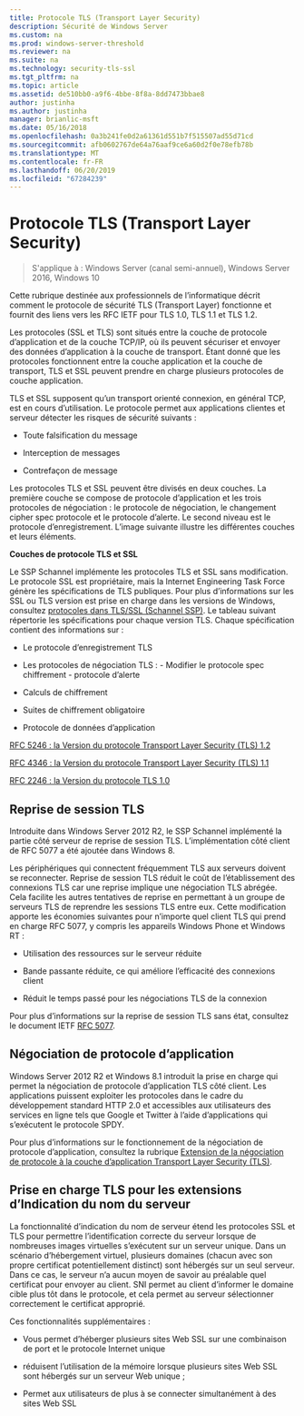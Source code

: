 ```yaml
---
title: Protocole TLS (Transport Layer Security)
description: Sécurité de Windows Server
ms.custom: na
ms.prod: windows-server-threshold
ms.reviewer: na
ms.suite: na
ms.technology: security-tls-ssl
ms.tgt_pltfrm: na
ms.topic: article
ms.assetid: de510bb0-a9f6-4bbe-8f8a-8dd7473bbae8
author: justinha
ms.author: justinha
manager: brianlic-msft
ms.date: 05/16/2018
ms.openlocfilehash: 0a3b241fe0d2a61361d551b7f515507ad55d71cd
ms.sourcegitcommit: afb0602767de64a76aaf9ce6a60d2f0e78efb78b
ms.translationtype: MT
ms.contentlocale: fr-FR
ms.lasthandoff: 06/20/2019
ms.locfileid: "67284239"
---
```

# <a name="transport-layer-security-protocol"></a>Protocole TLS (Transport Layer Security)

>S'applique à : Windows Server (canal semi-annuel), Windows Server 2016, Windows 10

Cette rubrique destinée aux professionnels de l’informatique décrit comment le protocole de sécurité TLS (Transport Layer) fonctionne et fournit des liens vers les RFC IETF pour TLS 1.0, TLS 1.1 et TLS 1.2.

Les protocoles (SSL et TLS) sont situés entre la couche de protocole d’application et de la couche TCP/IP, où ils peuvent sécuriser et envoyer des données d’application à la couche de transport. Étant donné que les protocoles fonctionnent entre la couche application et la couche de transport, TLS et SSL peuvent prendre en charge plusieurs protocoles de couche application.

TLS et SSL supposent qu’un transport orienté connexion, en général TCP, est en cours d’utilisation. Le protocole permet aux applications clientes et serveur détecter les risques de sécurité suivants :

-   Toute falsification du message

-   Interception de messages

-   Contrefaçon de message

Les protocoles TLS et SSL peuvent être divisés en deux couches. La première couche se compose de protocole d’application et les trois protocoles de négociation : le protocole de négociation, le changement cipher spec protocole et le protocole d’alerte. Le second niveau est le protocole d’enregistrement. L’image suivante illustre les différentes couches et leurs éléments.

**Couches de protocole TLS et SSL**


Le SSP Schannel implémente les protocoles TLS et SSL sans modification. Le protocole SSL est propriétaire, mais la Internet Engineering Task Force génère les spécifications de TLS publiques. Pour plus d’informations sur les SSL ou TLS version est prise en charge dans les versions de Windows, consultez [protocoles dans TLS/SSL (Schannel SSP)](https://msdn.microsoft.com/library/windows/desktop/mt808159(v=vs.85).aspx). Le tableau suivant répertorie les spécifications pour chaque version TLS. Chaque spécification contient des informations sur :

-   Le protocole d’enregistrement TLS

-   Les protocoles de négociation TLS : \- Modifier le protocole spec chiffrement \- protocole d’alerte

-   Calculs de chiffrement

-   Suites de chiffrement obligatoire

-   Protocole de données d’application

[RFC 5246 : la Version du protocole Transport Layer Security (TLS) 1.2](http://tools.ietf.org/html/rfc5246)

[RFC 4346 : la Version du protocole Transport Layer Security (TLS) 1.1](http://tools.ietf.org/html/rfc4346)

[RFC 2246 : la Version du protocole TLS 1.0](http://tools.ietf.org/html/rfc2246)

## <a name="BKMK_SessionResumption"></a>Reprise de session TLS
Introduite dans Windows Server 2012 R2, le SSP Schannel implémenté la partie côté serveur de reprise de session TLS. L’implémentation côté client de RFC 5077 a été ajoutée dans Windows 8.

Les périphériques qui connectent fréquemment TLS aux serveurs doivent se reconnecter. Reprise de session TLS réduit le coût de l’établissement des connexions TLS car une reprise implique une négociation TLS abrégée. Cela facilite les autres tentatives de reprise en permettant à un groupe de serveurs TLS de reprendre les sessions TLS entre eux. Cette modification apporte les économies suivantes pour n’importe quel client TLS qui prend en charge RFC 5077, y compris les appareils Windows Phone et Windows RT :

-   Utilisation des ressources sur le serveur réduite

-   Bande passante réduite, ce qui améliore l’efficacité des connexions client

-   Réduit le temps passé pour les négociations TLS de la connexion

Pour plus d’informations sur la reprise de session TLS sans état, consultez le document IETF [RFC 5077](http://www.ietf.org/rfc/rfc5077).

## <a name="BKMK_AppProtocolNego"></a>Négociation de protocole d’application
 Windows Server 2012 R2 et Windows 8.1 introduit la prise en charge qui permet la négociation de protocole d’application TLS côté client. Les applications puissent exploiter les protocoles dans le cadre du développement standard HTTP 2.0 et accessibles aux utilisateurs des services en ligne tels que Google et Twitter à l’aide d’applications qui s’exécutent le protocole SPDY.

Pour plus d’informations sur le fonctionnement de la négociation de protocole d’application, consultez la rubrique [Extension de la négociation de protocole à la couche d’application Transport Layer Security (TLS)](http://tools.ietf.org/search/draft-ietf-tls-applayerprotoneg-05).

## <a name="BKMK_SNI"></a>Prise en charge TLS pour les extensions d’Indication du nom du serveur
La fonctionnalité d’indication du nom de serveur étend les protocoles SSL et TLS pour permettre l’identification correcte du serveur lorsque de nombreuses images virtuelles s’exécutent sur un serveur unique. Dans un scénario d’hébergement virtuel, plusieurs domaines (chacun avec son propre certificat potentiellement distinct) sont hébergés sur un seul serveur. Dans ce cas, le serveur n’a aucun moyen de savoir au préalable quel certificat pour envoyer au client. SNI permet au client d’informer le domaine cible plus tôt dans le protocole, et cela permet au serveur sélectionner correctement le certificat approprié.

Ces fonctionnalités supplémentaires :

-   Vous permet d’héberger plusieurs sites Web SSL sur une combinaison de port et le protocole Internet unique

-   réduisent l’utilisation de la mémoire lorsque plusieurs sites Web SSL sont hébergés sur un serveur Web unique ;

-   Permet aux utilisateurs de plus à se connecter simultanément à des sites Web SSL




